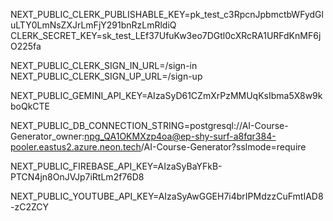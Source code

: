 NEXT_PUBLIC_CLERK_PUBLISHABLE_KEY=pk_test_c3RpcnJpbmctbWFydGluLTY0LmNsZXJrLmFjY291bnRzLmRldiQ
CLERK_SECRET_KEY=sk_test_LEf37UfuKw3eo7DGtl0cXRcRA1URFdKnMF6jO225fa

NEXT_PUBLIC_CLERK_SIGN_IN_URL=/sign-in
NEXT_PUBLIC_CLERK_SIGN_UP_URL=/sign-up

NEXT_PUBLIC_GEMINI_API_KEY=AIzaSyD61CZmXrPzMMUqKsIbma5X8w9kboQkCTE

NEXT_PUBLIC_DB_CONNECTION_STRING=postgresql://AI-Course-Generator_owner:npg_QA1OKMXzp4oa@ep-shy-surf-a8fqr384-pooler.eastus2.azure.neon.tech/AI-Course-Generator?sslmode=require

NEXT_PUBLIC_FIREBASE_API_KEY=AIzaSyBaYFkB-PTCN4jn8OnJVJp7iRtLm2f76D8

NEXT_PUBLIC_YOUTUBE_API_KEY=AIzaSyAwGGEH7i4brIPMdzzCuFmtIAD8-zC2ZCY

